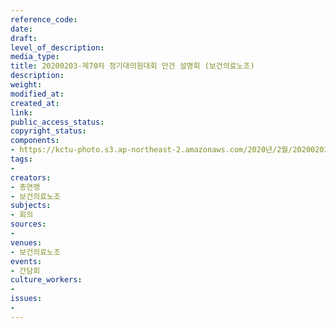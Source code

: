 ```yaml
---
reference_code: 
date: 
draft: 
level_of_description: 
media_type: 
title: 20200203-제70차 정기대의원대회 안건 설명회 (보건의료노조)
description: 
weight: 
modified_at: 
created_at: 
link: 
public_access_status: 
copyright_status: 
components:
- https://kctu-photo.s3.ap-northeast-2.amazonaws.com/2020년/2월/20200203-제70차+정기대의원대회+안건+설명회+(보건의료노조)/2_CTU9532.jpg
tags:
- 
creators:
- 총연맹
- 보건의료노조
subjects:
- 회의
sources:
- 
venues:
- 보건의료노조
events:
- 간담회
culture_workers:
- 
issues:
- 
---
```


